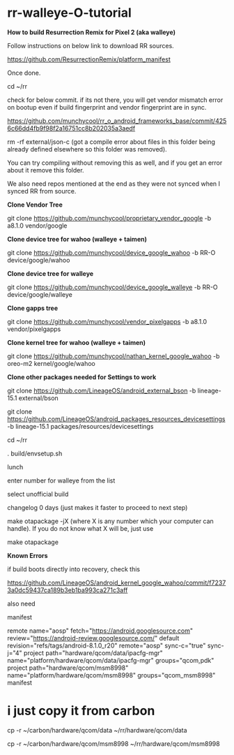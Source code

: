 # rr-walleye-O-tutorial

**How to build Resurrection Remix for Pixel 2 (aka walleye)**

Follow instructions on below link to download RR sources.

https://github.com/ResurrectionRemix/platform_manifest

Once done. 

cd ~/rr

check for below commit. if its not there, you will get vendor mismatch error on bootup even if build fingerprint and vendor fingerprint are in sync. 

https://github.com/munchycool/rr_o_android_frameworks_base/commit/4256c66dd4fb9f98f2a16751cc8b202035a3aedf  

rm -rf external/json-c (got a compile error about files in this folder being already defined elsewhere so this folder was removed). 

You can try compiling without removing this as well, and if you get an error about it remove this folder.

We also need repos mentioned at the end as they were not synced when I synced RR from source.


**Clone Vendor Tree**

git clone https://github.com/munchycool/proprietary_vendor_google -b a8.1.0 vendor/google

**Clone device tree for wahoo (walleye + taimen)**

git clone https://github.com/munchycool/device_google_wahoo -b RR-O device/google/wahoo

**Clone device tree for walleye**

git clone https://github.com/munchycool/device_google_walleye -b RR-O device/google/walleye

**Clone gapps tree**

git clone https://github.com/munchycool/vendor_pixelgapps -b a8.1.0 vendor/pixelgapps

**Clone kernel tree for wahoo (walleye + taimen)**

git clone https://github.com/munchycool/nathan_kernel_google_wahoo -b oreo-m2 kernel/google/wahoo

**Clone other packages needed for Settings to work**

git clone https://github.com/LineageOS/android_external_bson -b lineage-15.1 external/bson

git clone https://github.com/LineageOS/android_packages_resources_devicesettings -b lineage-15.1 packages/resources/devicesettings


cd ~/rr

. build/envsetup.sh

lunch

enter number for walleye from the list

select unofficial build

changelog 0 days (just makes it faster to proceed to next step)

make otapackage -jX (where X is any number which your computer can handle). If you do not know what X will be, just use

make otapackage

**Known Errors**

if build boots directly into recovery, check this

https://github.com/LineageOS/android_kernel_google_wahoo/commit/f72373a0dc59437ca189b3eb1ba993ca271c3aff

also need 

manifest

  remote  name="aosp"
           fetch="https://android.googlesource.com"
           review="https://android-review.googlesource.com/" 
  default revision="refs/tags/android-8.1.0_r20"
           remote="aosp"
           sync-c="true"
           sync-j="4" 
  project path="hardware/qcom/data/ipacfg-mgr" name="platform/hardware/qcom/data/ipacfg-mgr" groups="qcom,pdk" 
  project path="hardware/qcom/msm8998" name="platform/hardware/qcom/msm8998" groups="qcom_msm8998" 
manifest


# i just copy it from carbon 

cp -r ~/carbon/hardware/qcom/data ~/rr/hardware/qcom/data


cp -r ~/carbon/hardware/qcom/msm8998 ~/rr/hardware/qcom/msm8998


